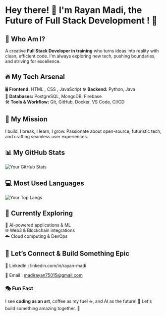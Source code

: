 # Hey there! 👋 I'm Rayan Madi, the Future of Full Stack Development ! 🚀

## 🌟 Who Am I?
A creative **Full Stack Developer in training** who turns ideas into reality with clean, efficient code. I'm always exploring new tech, pushing boundaries, and striving for excellence.

## 🔥 My Tech Arsenal
🖥️ **Frontend:** HTML , CSS , JavaScript
⚙️ **Backend:**  Python, Java  
💾 **Databases:** PostgreSQL, MongoDB, Firebase  
🛠️ **Tools & Workflow:** Git, GitHub, Docker, VS Code, CI/CD

## 🚀 My Mission
I build, I break, I learn, I grow. Passionate about open-source, futuristic tech, and crafting seamless user experiences.


## 📊 My GitHub Stats

![Your GitHub Stats](https://github-readme-stats.vercel.app/api?username=Rayan-Madi&show_icons=true&hide_title=true&count_private=true&hide=prs)

## 💻 Most Used Languages

![Your Top Langs](https://github-readme-stats.vercel.app/api/top-langs/?username=Rayan-Madi&layout=compact&hide_title=true)


## 🧠 Currently Exploring
🤖 AI-powered applications & ML  
🌐 Web3 & Blockchain integrations  
☁️ Cloud computing & DevOps  

## 🎯 Let’s Connect & Build Something Epic

🔗 LinkedIn : linkedin.com/in/rayan-madi

📩 Email : madirayan75015@gmail.com 

### 🎭 Fun Fact
I see **coding as an art**, coffee as my fuel ☕, and AI as the future! 🤖 Let's build something amazing together. 🚀
